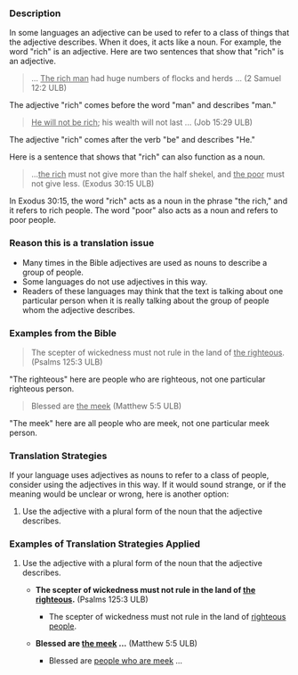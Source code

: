 

### Description

In some languages an adjective can be used to refer to a class of things that the adjective describes. When it does, it acts like a noun. For example, the word "rich" is an adjective. Here are two sentences that show that "rich" is an adjective.
> ... <u> The rich man</u> had huge numbers of flocks and herds ... (2 Samuel 12:2 ULB)

The adjective "rich" comes before the word "man" and describes "man."
><u>He will not be rich</u>; his wealth will not last ... (Job 15:29 ULB)

The adjective "rich" comes after the verb "be" and describes "He."

Here is a sentence that shows that "rich" can also function as a noun.

>…<u>the rich</u> must not give more than the half shekel, and <u>the poor</u> must not give less.  (Exodus 30:15 ULB)

In Exodus 30:15, the word "rich" acts as a noun in the phrase "the rich," and it refers to rich people. The word "poor" also acts as a noun and refers to poor people.

###  Reason this is a translation issue

* Many times in the Bible adjectives are used as nouns to describe a group of people.
* Some languages do not use adjectives in this way.
* Readers of these languages may think that the text is talking about one particular person when it is really talking about the group of people whom the adjective describes.

### Examples from the Bible

>The scepter of wickedness must not rule in the land of <u>the righteous</u>.  (Psalms 125:3 ULB)

"The righteous" here are people who are righteous, not one particular righteous person.
>Blessed are <u>the meek</u> (Matthew 5:5 ULB) 

"The meek" here are all people who are meek, not one particular meek person.

### Translation Strategies

If your language uses adjectives as nouns to refer to a class of people, consider using the adjectives in this way. If it would sound strange, or if the meaning would be unclear or wrong, here is another option:

1. Use the adjective with a plural form of the noun that the adjective describes.

### Examples of Translation Strategies Applied

1. Use the adjective with a plural form of the noun that the adjective describes.

    * **The scepter of wickedness must not rule in the land of <u>the righteous</u>.**  (Psalms 125:3 ULB)
        * The scepter of wickedness must not rule in the land of <u>righteous people</u>.

    * **Blessed are <u>the meek</u> ...** (Matthew 5:5 ULB)
        * Blessed are <u>people who are meek</u> ...

